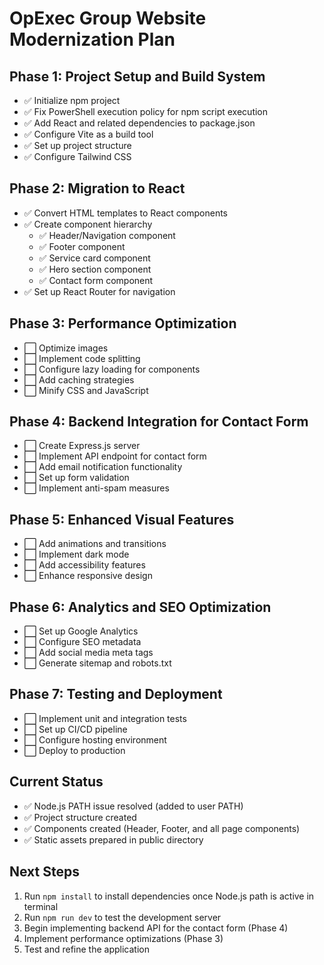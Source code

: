 # OpExec Group Website Modernization Plan

## Phase 1: Project Setup and Build System
- ✅ Initialize npm project
- ✅ Fix PowerShell execution policy for npm script execution
- ✅ Add React and related dependencies to package.json
- ✅ Configure Vite as a build tool
- ✅ Set up project structure
- ✅ Configure Tailwind CSS

## Phase 2: Migration to React
- ✅ Convert HTML templates to React components
- ✅ Create component hierarchy
  - ✅ Header/Navigation component
  - ✅ Footer component
  - ✅ Service card component
  - ✅ Hero section component
  - ✅ Contact form component
- ✅ Set up React Router for navigation

## Phase 3: Performance Optimization
- ⬜ Optimize images
- ⬜ Implement code splitting
- ⬜ Configure lazy loading for components
- ⬜ Add caching strategies
- ⬜ Minify CSS and JavaScript

## Phase 4: Backend Integration for Contact Form
- ⬜ Create Express.js server
- ⬜ Implement API endpoint for contact form
- ⬜ Add email notification functionality
- ⬜ Set up form validation
- ⬜ Implement anti-spam measures

## Phase 5: Enhanced Visual Features
- ⬜ Add animations and transitions
- ⬜ Implement dark mode
- ⬜ Add accessibility features
- ⬜ Enhance responsive design

## Phase 6: Analytics and SEO Optimization
- ⬜ Set up Google Analytics
- ⬜ Configure SEO metadata
- ⬜ Add social media meta tags
- ⬜ Generate sitemap and robots.txt

## Phase 7: Testing and Deployment
- ⬜ Implement unit and integration tests
- ⬜ Set up CI/CD pipeline
- ⬜ Configure hosting environment
- ⬜ Deploy to production

## Current Status
- ✅ Node.js PATH issue resolved (added to user PATH)
- ✅ Project structure created
- ✅ Components created (Header, Footer, and all page components)
- ✅ Static assets prepared in public directory

## Next Steps
1. Run `npm install` to install dependencies once Node.js path is active in terminal
2. Run `npm run dev` to test the development server
3. Begin implementing backend API for the contact form (Phase 4)
4. Implement performance optimizations (Phase 3)
5. Test and refine the application
